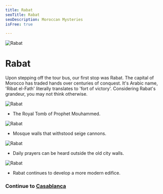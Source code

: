 ```yaml
---
title: Rabat
seoTitle: Rabat
seoDescription: Moroccan Mysteries 
isFree: true

---
```


![Rabat](https://raw.github.com/maelstroms38/morocco-2019/master/assets/IMG_0007.jpg?raw=true "Rabat")

# Rabat 

Upon stepping off the tour bus, our first stop was Rabat. The capital of Morocco has traded hands over centuries of conquest. It's  Arabic name, 'Ribat el-Fath' literally translates to 'fort of victory'. Considering Rabat's grandeur, you may not think otherwise. 

![Rabat](https://raw.github.com/maelstroms38/morocco-2019/master/assets/IMG_0017.jpg?raw=true "Rabat")

- The Royal Tomb of Prophet Mouhammed.

![Rabat](https://raw.github.com/maelstroms38/morocco-2019/master/assets/IMG_0018.jpg?raw=true "Rabat")

- Mosque walls that withstood seige cannons.

![Rabat](https://raw.github.com/maelstroms38/morocco-2019/master/assets/IMG_0020.jpg?raw=true "Rabat")

- Daily prayers can be heard outside the old city walls.

![Rabat](https://raw.github.com/maelstroms38/morocco-2019/master/assets/IMG_0021.jpg?raw=true "Rabat")

- Rabat continues to develop a more modern edifice.

### Continue to [Casablanca](https://michaelstromer.nyc/books/moroccan-mysteries/casablanca)